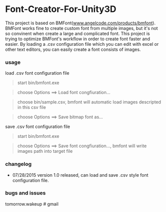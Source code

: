 # Font-Creator-For-Unity3D
This project is based on BMFont(www.angelcode.com/products/bmfont). BMFont works fine to create custom font from multiple images, but it's not so convinent when create a large and complicated font.
This project is trying to optimize BMFont's workflow in order to create font faster and easier. By loading a .csv configuration file which you can edit with excel or other text editors, you can easily create a font consists of images.

### usage
load .csv font configuration file

> start bin/bmfont.exe

> choose Options ==> Load font congfiuration...

> choose bin/sample.csv, bmfont will automatic load images descripted in this csv file

> choose Options ==> Save bitmap font as...

save .csv font configuration file

> start bin/bmfont.exe

> choose Options ==> Save font congfiuration..., bmfont will write images path into target file

### changelog
- 07/28/2015 version 1.0 released, can load and save .csv style font configuration file.

### bugs and issues

tomorrow.wakeup # gmail

